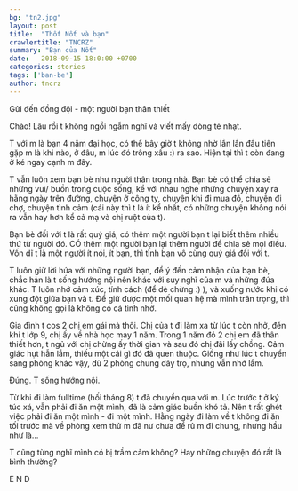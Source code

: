 ```yaml
---
bg: "tn2.jpg"
layout: post
title:  "Thốt Nốt và bạn"
crawlertitle: "TNCRZ"
summary: "Bạn của Nốt"
date:   2018-09-15 18:0:00 +0700
categories: stories
tags: ['ban-be']
author: tncrz
---
```

Gửi đến đồng đội - một người bạn thân thiết

Chào! Lâu rồi t không ngồi ngẫm nghĩ và viết mấy dòng tẻ nhạt.

T với m là bạn 4 năm đại học, có thể bây giờ t không nhờ lần lần đầu tiên gặp m là khi nào, ở đâu,
m lúc đó trông xấu :) ra sao. Hiện tại thì t còn đang ở ké ngay cạnh m đây.

T vẫn luôn xem bạn bè như người thân trong nhà. Bạn bè có thể chia sẻ những vui/ buồn trong cuộc sống, kể với nhau nghe những chuyện xảy ra hằng ngày trên đường, chuyện ở công ty, chuyện khi đi mua đồ, chuyện đi chợ, chuyện tình cảm (cái này thì t là ít kể nhất, có những chuyện không nói ra vẫn hay hơn kể cả mạ và chị ruột của t).

Bạn bè đối với t là rất quý giá, có thêm một người bạn t lại biết thêm nhiều thứ từ người đó. CÓ thêm một người bạn lại thêm người để chia sẻ mọi điều. Vốn dĩ t là một người ít nói, ít bạn, thì tình bạn  vô cùng quý giá đối với t.

T luôn giữ lời hứa với những người bạn, để ý đến cảm nhận của bạn bè, chắc hản là t sống hướng nội nên khác với suy nghĩ của m và những đứa khác. T luôn nhớ cảm xúc, tính cách (để dè chừng :) ), và xuống nước khi có xung đột giữa bạn và t. Để giữ được một mối quan hệ mà mình trân trọng, thì cũng không gọi là không có cá tình nhở.

Gia đình t cos 2 chị em gái mà thôi. Chị của t đi làm xa từ lúc t còn nhở, đến khi t lớp 9, chị ấy về nhà học may 1 năm. Trong 1 năm đó 2 chị em đã thân thiết hơn, t ngủ với chị chừng ấy thời gian và sau đó chị đâi lấy chồng. Cảm giác hụt hẫn lắm, thiếu một cái gì đó đã quen thuộc. Giống như lúc t chuyển 
sang phòng khác vậy, dù 2 phòng chung dãy trọ, nhưng vẫn nhớ lắm. 

Đúng. T sống hướng nội. 

Từ khi đi làm fulltime (hối tháng 8) t đã chuyển qua với m. Lúc trước t ở ký túc xá, vẫn phải đi ăn một mình, đã là cảm giác buồn khó tả. Nên t rất ghét việc phải đi ăn một mình - đi một mình.
Hằng ngày đi làm về t không đi ăn tối trước mà về phòng xem thử m đã nư chưa để rủ m đi chung, nhưng hầu như là...

T cũng từng nghĩ mình có bị trầm cảm không? Hay những chuyện đó rất là bình thường?

E N D
